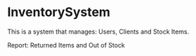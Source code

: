 # InventorySystem

This is a system that manages: Users, Clients and Stock Items.


Report: Returned Items and Out of Stock 
